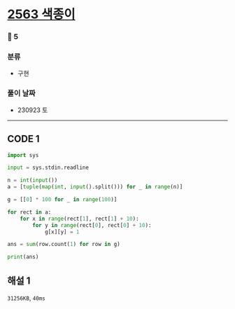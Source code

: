# [2563 색종이](https://www.acmicpc.net/problem/2563)

### 🥈 5

### 분류

- 구현

### 풀이 날짜

- 230923 토

---

## CODE 1

```python
import sys

input = sys.stdin.readline

n = int(input())
a = [tuple(map(int, input().split())) for _ in range(n)]

g = [[0] * 100 for _ in range(100)]

for rect in a:
    for x in range(rect[1], rect[1] + 10):
        for y in range(rect[0], rect[0] + 10):
            g[x][y] = 1

ans = sum(row.count(1) for row in g)

print(ans)
```

## 해설 1

`31256KB`, `40ms`
